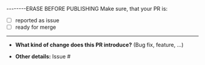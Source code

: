 --------ERASE BEFORE PUBLISHING
Make sure, that your PR is:
- [ ] reported as issue
- [ ] ready for merge
--------
* **What kind of change does this PR introduce?** (Bug fix, feature, ...)


* **Other details:**
Issue #
